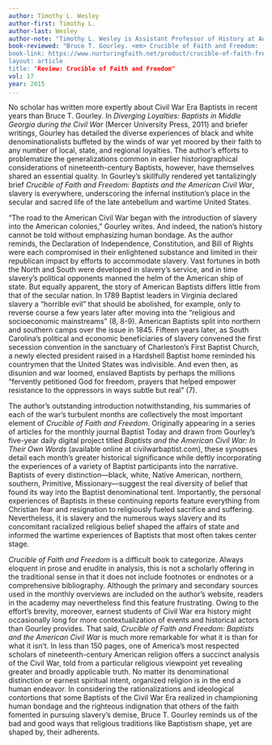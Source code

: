 ```yaml
---
author: Timothy L. Wesley
author-first: Timothy L.
author-last: Wesley
author-note: "Timothy L. Wesley is Assistant Professor of History at Austin Peay State University."
book-reviewed: "Bruce T. Gourley. <em> Crucible of Faith and Freedom:  Baptists and the American Civil War</em>. Macon, GA:  Nurturing Faith Inc., 2015. 142 pp.  ISBN 9781938514821.
book-link: https://www.nurturingfaith.net/product/crucible-of-faith-freedom-bruce-t-gourley/
layout: article
title: "Review: Crucible of Faith and Freedom"
vol: 17
year: 2015
...
```


No scholar has written more expertly about Civil War Era Baptists in recent years than Bruce T. Gourley. In *Diverging Loyalties:  Baptists in Middle Georgia during the Civil War* (Mercer University Press, 2011) and briefer writings, Gourley has detailed the diverse experiences of black and white denominationalists buffeted by the winds of war yet moored by their faith to any number of local, state, and regional loyalties.  The author’s efforts to problematize the generalizations common in earlier historiographical considerations of nineteenth-century Baptists, however, have themselves shared an essential quality.  In Gourley’s skillfully rendered yet tantalizingly brief *Crucible of Faith and Freedom:  Baptists and the American Civil War*, slavery is everywhere, underscoring the infernal institution’s place in the secular and sacred life of the late antebellum and wartime United States.  

“The road to the American Civil War began with the introduction of slavery into the American colonies,” Gourley writes. And indeed, the nation’s history cannot be told without emphasizing human bondage.  As the author reminds, the Declaration of Independence, Constitution, and Bill of Rights were each compromised in their enlightened substance and limited in their republican impact by efforts to accommodate slavery. Vast fortunes in both the North and South were developed in slavery’s service, and in time slavery’s political opponents manned the helm of the American ship of state. But equally apparent, the story of American Baptists differs little from that of the secular nation. In 1789 Baptist leaders in Virginia declared slavery a “horrible evil” that should be abolished, for example, only to reverse course a few years later after moving into the “religious and socioeconomic mainstreams” (8, 8-9). American Baptists split into northern and southern camps over the issue in 1845. Fifteen years later, as South Carolina’s political and economic beneficiaries of slavery convened the first secession convention in the sanctuary of Charleston’s First Baptist Church, a newly elected president raised in a Hardshell Baptist home reminded his countrymen that the United States was indivisible. And even then, as disunion and war loomed, enslaved Baptists by perhaps the millions “fervently petitioned God for freedom, prayers that helped empower resistance to the oppressors in ways subtle but real” (7).

The author’s outstanding introduction notwithstanding, his summaries of each of the war’s turbulent months are collectively the most important element of *Crucible of Faith and Freedom*. Originally appearing in a series of articles for the monthly journal Baptist Today and drawn from Gourley’s five-year daily digital project titled *Baptists and the American Civil War:  In Their Own Words* (available online at civilwarbaptist.com), these synopses detail each month’s greater historical significance while deftly incorporating the experiences of a variety of Baptist participants into the narrative. Baptists of every distinction—black, white, Native American, northern, southern, Primitive, Missionary—suggest the real diversity of belief that found its way into the Baptist denominational tent. Importantly, the personal experiences of Baptists in these continuing reports feature everything from Christian fear and resignation to religiously fueled sacrifice and suffering.  Nevertheless, it is slavery and the numerous ways slavery and its concomitant racialized religious belief shaped the affairs of state and informed the wartime experiences of Baptists that most often takes center stage. 

*Crucible of Faith and Freedom* is a difficult book to categorize. Always eloquent in prose and erudite in analysis, this is not a scholarly offering in the traditional sense in that it does not include footnotes or endnotes or a comprehensive bibliography. Although the primary and secondary sources used in the monthly overviews are included on the author’s website, readers in the academy may nevertheless find this feature frustrating. Owing to the effort’s brevity, moreover, earnest students of Civil War era history might occasionally long for more contextualization of events and historical actors than Gourley provides. That said, *Crucible of Faith and Freedom:  Baptists and the American Civil War* is much more remarkable for what it is than for what it isn’t. In less than 150 pages, one of America’s most respected scholars of nineteenth-century American religion offers a succinct analysis of the Civil War, told from a particular religious viewpoint yet revealing greater and broadly applicable truth. No matter its denominational distinction or earnest spiritual intent, organized religion is in the end a human endeavor. In considering the rationalizations and ideological contortions that some Baptists of the Civil War Era realized in championing human bondage and the righteous indignation that others of the faith fomented in pursuing slavery’s demise, Bruce T. Gourley reminds us of the bad and good ways that religious traditions like Baptistism shape, yet are shaped by, their adherents. 